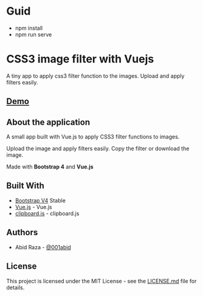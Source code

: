 # Guid
- npm install
- npm run serve

# CSS3 image filter with Vuejs

A tiny app to apply css3 filter function to the images. Upload and apply filters easily.

## [Demo](//coderomeos.org/utils/vuejs-css3-image-filter)

## About the application
A small app built with Vue.js to apply CSS3 filter functions to images.

Upload the image and apply filters easily. Copy the filter or download the image.

Made with **Bootstrap 4** and **Vue.js**

## Built With

* [Bootstrap V4](https://getbootstrap.com/docs/4.0/getting-started/introduction/) Stable
* [Vue.js](https://vuejs.org/) - Vue.js
* [clipboard.js](https://clipboardjs.com) - clipboard.js

## Authors

* Abid Raza - [@001abid](https://twitter.com/001abid)

## License

This project is licensed under the MIT License - see the [LICENSE.md](LICENSE.md) file for details.
